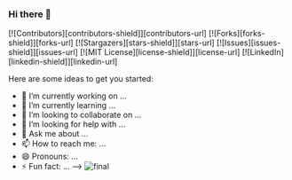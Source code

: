### Hi there 👋

<!--
**Pratham31/Pratham31** is a ✨ _special_ ✨ repository because its `README.md` (this file) appears on your GitHub profile. -->

[![Contributors][contributors-shield]][contributors-url]
[![Forks][forks-shield]][forks-url]
[![Stargazers][stars-shield]][stars-url]
[![Issues][issues-shield]][issues-url]
[![MIT License][license-shield]][license-url]
[![LinkedIn][linkedin-shield]][linkedin-url]

Here are some ideas to get you started:

- 🔭 I’m currently working on ...
- 🌱 I’m currently learning ...
- 👯 I’m looking to collaborate on ...
- 🤔 I’m looking for help with ...
- 💬 Ask me about ...
- 📫 How to reach me: ...
- 😄 Pronouns: ...
- ⚡ Fun fact: ...
-->
![final](https://user-images.githubusercontent.com/56548231/87557362-731f8280-c6d5-11ea-8e75-15b63445009e.gif)
